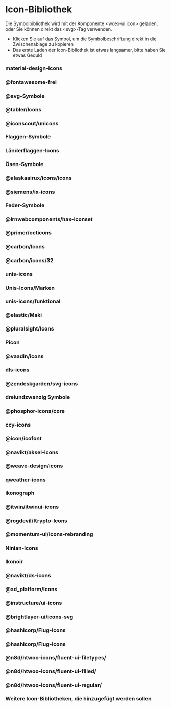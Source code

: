 <!--DESC: {icon:{name:"explore",pkg:"mdi",type:"filled"},id:1} -->

# Icon-Bibliothek
Die Symbolbibliothek wird mit der Komponente \<wcex-ui.icon\> geladen, oder Sie können direkt das \<svg\>-Tag verwenden.
- Klicken Sie auf das Symbol, um die Symbolbeschriftung direkt in die Zwischenablage zu kopieren
- Das erste Laden der Icon-Bibliothek ist etwas langsamer, bitte haben Sie etwas Geduld



<div style="position: sticky;top: 0;"><wcex-doc.com-icon_search ></wcex-doc.com-icon_search></div>

### material-design-icons
<div><wcex-doc.com-icons pkg="@material-design-icons/svg" ></wcex-doc.com-icons></div>

### @fontawesome-frei
<div><wcex-doc.com-icons pkg="@fortawesome/fontawesome-free/svgs" ></wcex-doc.com-icons></div>

### @svg-Symbole
<div><wcex-doc.com-icons pkg="@svg-icons" npm-scope="1" ></wcex-doc.com-icons></div>

### @tabler/Icons
<div><wcex-doc.com-icons pkg="@tabler/icons/categories" ></wcex-doc.com-icons></div>


### @iconscout/unicons
<div><wcex-doc.com-icons pkg="@iconscout/unicons/svg" ></wcex-doc.com-icons></div>

### Flaggen-Symbole
<div><wcex-doc.com-icons pkg="flag-icons/flags" ></wcex-doc.com-icons></div>

### Länderflaggen-Icons
<div><wcex-doc.com-icons pkg="country-flag-icons/flags" ></wcex-doc.com-icons></div>

### Ösen-Symbole
<div><wcex-doc.com-icons pkg="tüllensymbole" ></wcex-doc.com-icons></div>

### @alaskaairux/icons/icons
<div><wcex-doc.com-icons pkg="@alaskaairux/icons/dist/icons" ></wcex-doc.com-icons></div>

### @siemens/ix-icons
<div><wcex-doc.com-icons pkg="@siemens/ix-icons/dist" ></wcex-doc.com-icons></div>

### Feder-Symbole
<div><wcex-doc.com-icons pkg="feather-icons/dist" ></wcex-doc.com-icons></div>

### @lrnwebcomponents/hax-iconset
<div><wcex-doc.com-icons pkg="@lrnwebcomponents/hax-iconset/lib/svgs" ></wcex-doc.com-icons></div>

### @primer/octicons
<div><wcex-doc.com-icons pkg="@primer/octicons/build" ></wcex-doc.com-icons></div>

### @carbon/Icons
<div><wcex-doc.com-icons pkg="@carbon/icons/svg" ></wcex-doc.com-icons></div>

### @carbon/icons/32
<div><wcex-doc.com-icons pkg="@carbon/icons/svg/32" ></wcex-doc.com-icons></div>

### unis-icons
<div><wcex-doc.com-icons pkg="unis-icons/lib" ></wcex-doc.com-icons></div>

### Unis-Icons/Marken
<div><wcex-doc.com-icons pkg="unis-icons/lib/brands" ></wcex-doc.com-icons></div>

### unis-icons/funktional 
<div><wcex-doc.com-icons pkg="unis-icons/lib/functional" ></wcex-doc.com-icons></div>

### @elastic/Maki
<div><wcex-doc.com-icons pkg="@elastic/maki" ></wcex-doc.com-icons></div>

### @pluralsight/Icons
<div><wcex-doc.com-icons pkg="@pluralsight/icons/npm/svg" ></wcex-doc.com-icons></div>

### Picon
<div><wcex-doc.com-icons pkg="picon" ></wcex-doc.com-icons></div>

### @vaadin/icons
<div><wcex-doc.com-icons pkg="@vaadin/icons/assets" ></wcex-doc.com-icons></div>

### dls-icons
<div><wcex-doc.com-icons pkg="dls-icons" ></wcex-doc.com-icons></div>

### @zendeskgarden/svg-icons
<div><wcex-doc.com-icons pkg="@zendeskgarden/svg-icons/src" ></wcex-doc.com-icons></div>

### dreiundzwanzig Symbole
<div><wcex-doc.com-icons pkg="dreiundzwanzig-icons" ></wcex-doc.com-icons></div>

### @phosphor-icons/core
<div><wcex-doc.com-icons pkg="@phosphor-icons/core/assets" ></wcex-doc.com-icons></div>

### ccy-icons
<div><wcex-doc.com-icons pkg="ccy-icons" ></wcex-doc.com-icons></div>

### @icon/icofont
<div><wcex-doc.com-icons pkg="@icon/icofont" ></wcex-doc.com-icons></div>

### @navikt/aksel-icons
<div><wcex-doc.com-icons pkg="@navikt/aksel-icons/dist" ></wcex-doc.com-icons></div>

### @weave-design/icons
<div><wcex-doc.com-icons pkg="@weave-design/icons/build/svg" ></wcex-doc.com-icons></div>

### qweather-icons
<div><wcex-doc.com-icons pkg="qweather-icons" ></wcex-doc.com-icons></div>

### ikonograph
<div><wcex-doc.com-icons pkg="ikonograph/dist" ></wcex-doc.com-icons></div>

### @itwin/itwinui-icons
<div><wcex-doc.com-icons pkg="@itwin/itwinui-icons" ></wcex-doc.com-icons></div>

### @rogdevil/Krypto-Icons
<div><wcex-doc.com-icons pkg="@rogdevil/crypto-icons/lib" ></wcex-doc.com-icons></div>

### @momentum-ui/icons-rebranding
<div><wcex-doc.com-icons pkg="@momentum-ui/icons-rebranding" ></wcex-doc.com-icons></div>

### Ninian-Icons
<div><wcex-doc.com-icons pkg="ninian-icons/src" ></wcex-doc.com-icons></div>

### Ikonoir
<div><wcex-doc.com-icons pkg="iconoir" ></wcex-doc.com-icons></div>

### @navikt/ds-icons
<div><wcex-doc.com-icons pkg="@navikt/ds-icons" ></wcex-doc.com-icons></div>

### @ad_platform/Icons
<div><wcex-doc.com-icons pkg="@ad_platform/icons/dist" ></wcex-doc.com-icons></div>

### @instructure/ui-icons
<div><wcex-doc.com-icons pkg="@instructure/ui-icons/svg" ></wcex-doc.com-icons></div>

### @brightlayer-ui/icons-svg
<div><wcex-doc.com-icons pkg="@brightlayer-ui/icons-svg/." ></wcex-doc.com-icons></div>

### @hashicorp/Flug-Icons
<div><wcex-doc.com-icons pkg="@hashicorp/flight-icons" ></wcex-doc.com-icons></div>


### @hashicorp/Flug-Icons
<div><wcex-doc.com-icons pkg="@hashicorp/flight-icons" ></wcex-doc.com-icons></div>


### @n8d/htwoo-icons/fluent-ui-filetypes/
<div><wcex-doc.com-icons pkg="@n8d/htwoo-icons/fluent-ui-filetypes" ></wcex-doc.com-icons></div>


### @n8d/htwoo-icons/fluent-ui-filled/
<div><wcex-doc.com-icons pkg="@n8d/htwoo-icons/fluent-ui-filled" ></wcex-doc.com-icons></div>


### @n8d/htwoo-icons/fluent-ui-regular/
<div><wcex-doc.com-icons pkg="@n8d/htwoo-icons/fluent-ui-regular" ></wcex-doc.com-icons></div>

### Weitere Icon-Bibliotheken, die hinzugefügt werden sollen

